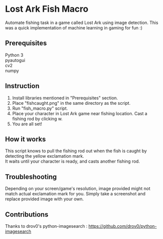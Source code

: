 # Lost Ark Fish Macro
Automate fishing task in a game called Lost Ark using image detection.
This was a quick implementation of machine learning in gaming for fun :)

## Prerequisites
Python 3  
pyautogui  
cv2  
numpy

## Instruction
1. Install libraries mentioned in "Prerequisites" section.  
2. Place "fishcaught.png" in the same directory as the script.  
3. Run "fish_macro.py" script.  
4. Place your character in Lost Ark game near fishing location. Cast a fishing rod by clicking w.  
5. You are all set!  

## How it works
This script knows to pull the fishing rod out when the fish is caught by detecting the yellow exclamation mark.  
It waits until your character is ready, and casts another fishing rod.

## Troubleshooting
Depending on your screen/game's resolution, image provided might not match actual exclamation mark for you.
Simply take a screenshot and replace provided image with your own.

## Contributions
Thanks to drov0's python-imagesearch : https://github.com/drov0/python-imagesearch

